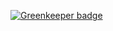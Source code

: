 
[![Greenkeeper badge](https://badges.greenkeeper.io/santoshyadav198613/Ionic-ToDoApp.svg)](https://greenkeeper.io/)
